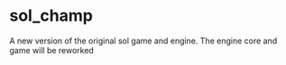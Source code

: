 # sol_champ
A new version of the original sol game and engine. The engine core and game will be reworked
